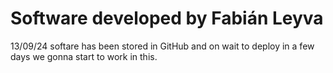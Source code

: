 # Software developed by Fabián Leyva
13/09/24 softare has been stored in GitHub and on wait to deploy
    in a few days we gonna start to work in this.

